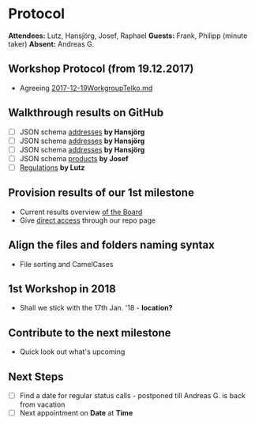 # Protocol

**Attendees:** Lutz, Hansjörg, Josef, Raphael **Guests:** Frank, Philipp (minute taker) **Absent:** Andreas G.

## Workshop Protocol (from 19.12.2017)
* Agreeing [2017-12-19WorkgroupTelko.md](https://github.com/openintegrationhub/Data-and-Domain-Models/blob/Agenda-19.12.2017/Protocols/2017-12-19WorkgroupTelko.md)

## Walkthrough results on GitHub
- [ ] JSON schema [addresses](https://github.com/openintegrationhub/Data-and-Domain-Models/blob/master/MasterDataModel/organization.json) **by Hansjörg**
- [ ] JSON schema [addresses](https://github.com/openintegrationhub/Data-and-Domain-Models/blob/master/MasterDataModel/person.json) **by Hansjörg**
- [ ] JSON schema [addresses](https://github.com/openintegrationhub/Data-and-Domain-Models/blob/master/MasterDataModel/relation.json) **by Hansjörg**
- [ ] JSON schema [products](https://github.com/openintegrationhub/Data-and-Domain-Models/blob/master/src/examples/schema/order.schema.json) **by Josef**
- [ ] [Regulations](https://github.com/openintegrationhub/Data-and-Domain-Models/blob/master/DataModels/RulesandRegulations.md) **by Lutz**

## Provision results of our 1st milestone
* Current results overview [of the Board](https://github.com/openintegrationhub/Board/blob/de265ec062beb0a293629bc5aa67320fb73de776/Milestones.md#result-3---generic-datamodel-for-addresses-and-products-including-guidelines-and-decision-processes)
* Give [direct access]() through our repo page

## Align the files and folders naming syntax
* File sorting and CamelCases

## 1st Workshop in 2018
* Shall we stick with the 17th Jan. '18 - **location?**

## Contribute to the next milestone
* Quick look out what's upcoming

## Next Steps
- [ ] Find a date for regular status calls - postponed till Andreas G. is back from vacation
- [ ] Next appointment on **Date** at **Time**
